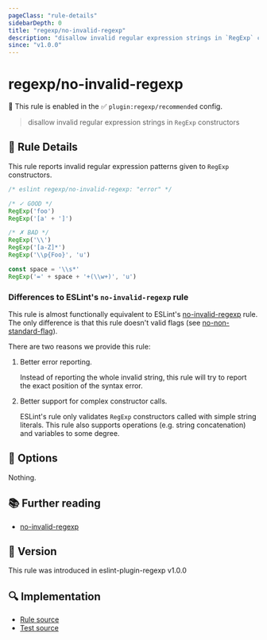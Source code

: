 ```yaml
---
pageClass: "rule-details"
sidebarDepth: 0
title: "regexp/no-invalid-regexp"
description: "disallow invalid regular expression strings in `RegExp` constructors"
since: "v1.0.0"
---
```

# regexp/no-invalid-regexp

💼 This rule is enabled in the ✅ `plugin:regexp/recommended` config.

<!-- end auto-generated rule header -->

> disallow invalid regular expression strings in `RegExp` constructors

## :book: Rule Details

This rule reports invalid regular expression patterns given to `RegExp` constructors.

<eslint-code-block>

```js
/* eslint regexp/no-invalid-regexp: "error" */

/* ✓ GOOD */
RegExp('foo')
RegExp('[a' + ']')

/* ✗ BAD */
RegExp('\\')
RegExp('[a-Z]*')
RegExp('\\p{Foo}', 'u')

const space = '\\s*'
RegExp('=' + space + '+(\\w+)', 'u')
```

</eslint-code-block>

### Differences to ESLint's `no-invalid-regexp` rule

This rule is almost functionally equivalent to ESLint's [no-invalid-regexp] rule. The only difference is that this rule doesn't valid flags (see [no-non-standard-flag](./no-non-standard-flag.html)).

There are two reasons we provide this rule:

1. Better error reporting.

    Instead of reporting the whole invalid string, this rule will try to report the exact position of the syntax error.

2. Better support for complex constructor calls.

    ESLint's rule only validates `RegExp` constructors called with simple string literals. This rule also supports operations (e.g. string concatenation) and variables to some degree.

## :wrench: Options

Nothing.

## :books: Further reading

- [no-invalid-regexp]

[no-invalid-regexp]: https://eslint.org/docs/rules/no-invalid-regexp

## :rocket: Version

This rule was introduced in eslint-plugin-regexp v1.0.0

## :mag: Implementation

- [Rule source](https://github.com/ota-meshi/eslint-plugin-regexp/blob/master/lib/rules/no-invalid-regexp.ts)
- [Test source](https://github.com/ota-meshi/eslint-plugin-regexp/blob/master/tests/lib/rules/no-invalid-regexp.ts)
